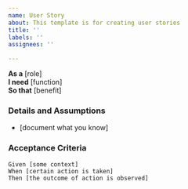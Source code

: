 ```yaml
---
name: User Story
about: This template is for creating user stories
title: ''
labels: ''
assignees: ''

---
```


**As a** [role]  
 **I need** [function]  
 **So that** [benefit] 

### Details and Assumptions
 * [document what you know]

 ### Acceptance Criteria  
   
 ```gherkin
 Given [some context]
 When [certain action is taken]
 Then [the outcome of action is observed]
 ```
